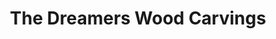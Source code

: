 ---
title: "The Dreamers Wood Carvings"
url: /port-angeles/the-dreamers-wood-carvings/
shop: Gebrauchtwaren
---